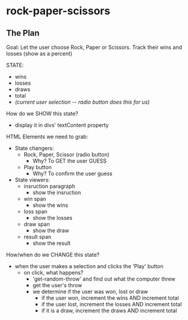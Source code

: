 # rock-paper-scissors

## The Plan

Goal: Let the user choose Rock, Paper or Scissors. Track their wins and losses (show as a percent)

STATE: 
- wins
- losses
- draws
- total
- _(current user selection -- radio button does this for us)_

How do we SHOW this state?
- display it in divs' textContent property

HTML Elements we need to grab:
- State changers:
    - Rock, Paper, Scissor (radio button)
        - Why? To GET the user GUESS
    - Play button
        - Why? To confirm the user guess
- State viewers:
    - insruction paragraph
        - show the insruction
    - win span
        - show the wins
    - loss span
        - show the losses
    - draw span
        - show the draw
    - result span
        - show the result

How/when do we CHANGE this state?
- when the user makes a selection and clicks the 'Play' button
    - on click, what happens?
        - 'get-random-throw' and find out what the computer threw
        - get the user's throw
        - we determine if the user was won, lost or draw
            - if the user won, increment the wins AND increment total
            - if the user lost, increment the losses AND increment total
            - if it is a draw, increment the draws AND increment total